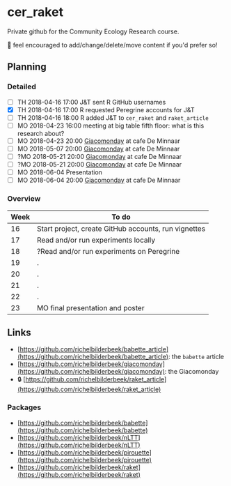 # cer_raket

Private github for the Community Ecology Research course.

:mega: feel encouraged to add/change/delete/move content if you'd prefer so!

## Planning

### Detailed

 * [ ] TH 2018-04-16 17:00 J&T sent R GitHub usernames
 * [x] TH 2018-04-16 17:00 R requested Peregrine accounts for J&T
 * [ ] TH 2018-04-16 18:00 R added J&T to `cer_raket` and `raket_article` 
 * [ ] MO 2018-04-23 16:00 meeting at big table fifth floor: what is this research about?
 * [ ] MO 2018-04-23 20:00 [Giacomonday](https://github.com/richelbilderbeek/giacomonday) at cafe De Minnaar
 * [ ] MO 2018-05-07 20:00 [Giacomonday](https://github.com/richelbilderbeek/giacomonday) at cafe De Minnaar
 * [ ] ?MO 2018-05-21 20:00 [Giacomonday](https://github.com/richelbilderbeek/giacomonday) at cafe De Minnaar
 * [ ] ?MO 2018-05-21 20:00 [Giacomonday](https://github.com/richelbilderbeek/giacomonday) at cafe De Minnaar
 * [ ] MO 2018-06-04 Presentation
 * [ ] MO 2018-06-04 20:00 [Giacomonday](https://github.com/richelbilderbeek/giacomonday) at cafe De Minnaar

### Overview

Week|To do
---|---
16|Start project, create GitHub accounts, run vignettes
17|Read and/or run experiments locally
18|?Read and/or run experiments on Peregrine
19|.
20|.
21|.
22|.
23|MO final presentation and poster

## Links

 * [https://github.com/richelbilderbeek/babette_article](https://github.com/richelbilderbeek/babette_article): the `babette` article
 * [https://github.com/richelbilderbeek/giacomonday](https://github.com/richelbilderbeek/giacomonday): the Giacomonday
 *  :lock: [https://github.com/richelbilderbeek/raket_article](https://github.com/richelbilderbeek/raket_article)

### Packages

 * [https://github.com/richelbilderbeek/babette](https://github.com/richelbilderbeek/babette)
 * [https://github.com/richelbilderbeek/nLTT](https://github.com/richelbilderbeek/nLTT)
 * [https://github.com/richelbilderbeek/pirouette](https://github.com/richelbilderbeek/pirouette)
 * [https://github.com/richelbilderbeek/raket](https://github.com/richelbilderbeek/raket)
